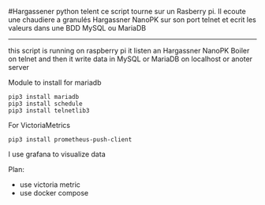 ﻿#Hargassener python telent
ce script tourne sur un Rasberry pi.
Il ecoute une chaudiere a granulés Hargassner NanoPK sur son port telnet
et ecrit les valeurs dans une BDD MySQL ou MariaDB 

-----------------------------------------------------------------------------------------------------

this script is running on raspberry pi
it listen an Hargassner NanoPK Boiler on telnet
and then it write data in MySQL or MariaDB on localhost or anoter server

Module to install for mariadb

```
pip3 install mariadb
pip3 install schedule
pip3 install telnetlib3
```

For VictoriaMetrics
```
pip3 install prometheus-push-client
```

I use grafana to visualize data

Plan:
 - use victoria metric
 - use docker compose
